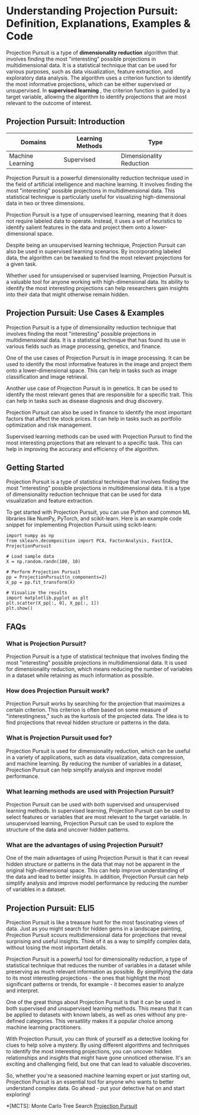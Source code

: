 # Understanding Projection Pursuit: Definition, Explanations, Examples & Code

Projection Pursuit is a type of **dimensionality reduction** algorithm that
involves finding the most "interesting" possible projections in
multidimensional data. It is a statistical technique that can be used for
various purposes, such as data visualization, feature extraction, and
exploratory data analysis. The algorithm uses a criterion function to identify
the most informative projections, which can be either supervised or
unsupervised. In **supervised learning** , the criterion function is guided by
a target variable, allowing the algorithm to identify projections that are
most relevant to the outcome of interest.

## Projection Pursuit: Introduction

Domains | Learning Methods | Type  
---|---|---  
Machine Learning | Supervised | Dimensionality Reduction  
  
Projection Pursuit is a powerful dimensionality reduction technique used in
the field of artificial intelligence and machine learning. It involves finding
the most "interesting" possible projections in multidimensional data. This
statistical technique is particularly useful for visualizing high-dimensional
data in two or three dimensions.

Projection Pursuit is a type of unsupervised learning, meaning that it does
not require labeled data to operate. Instead, it uses a set of heuristics to
identify salient features in the data and project them onto a lower-
dimensional space.

Despite being an unsupervised learning technique, Projection Pursuit can also
be used in supervised learning scenarios. By incorporating labeled data, the
algorithm can be tweaked to find the most relevant projections for a given
task.

Whether used for unsupervised or supervised learning, Projection Pursuit is a
valuable tool for anyone working with high-dimensional data. Its ability to
identify the most interesting projections can help researchers gain insights
into their data that might otherwise remain hidden.

## Projection Pursuit: Use Cases & Examples

Projection Pursuit is a type of dimensionality reduction technique that
involves finding the most "interesting" possible projections in
multidimensional data. It is a statistical technique that has found its use in
various fields such as image processing, genetics, and finance.

One of the use cases of Projection Pursuit is in image processing. It can be
used to identify the most informative features in the image and project them
onto a lower-dimensional space. This can help in tasks such as image
classification and image retrieval.

Another use case of Projection Pursuit is in genetics. It can be used to
identify the most relevant genes that are responsible for a specific trait.
This can help in tasks such as disease diagnosis and drug discovery.

Projection Pursuit can also be used in finance to identify the most important
factors that affect the stock prices. It can help in tasks such as portfolio
optimization and risk management.

Supervised learning methods can be used with Projection Pursuit to find the
most interesting projections that are relevant to a specific task. This can
help in improving the accuracy and efficiency of the algorithm.

## Getting Started

Projection Pursuit is a type of statistical technique that involves finding
the most "interesting" possible projections in multidimensional data. It is a
type of dimensionality reduction technique that can be used for data
visualization and feature extraction.

To get started with Projection Pursuit, you can use Python and common ML
libraries like NumPy, PyTorch, and scikit-learn. Here is an example code
snippet for implementing Projection Pursuit using scikit-learn:

    
    
    
    import numpy as np
    from sklearn.decomposition import PCA, FactorAnalysis, FastICA, ProjectionPursuit
    
    # Load sample data
    X = np.random.randn(100, 10)
    
    # Perform Projection Pursuit
    pp = ProjectionPursuit(n_components=2)
    X_pp = pp.fit_transform(X)
    
    # Visualize the results
    import matplotlib.pyplot as plt
    plt.scatter(X_pp[:, 0], X_pp[:, 1])
    plt.show()
    
    

## FAQs

### What is Projection Pursuit?

Projection Pursuit is a type of statistical technique that involves finding
the most "interesting" possible projections in multidimensional data. It is
used for dimensionality reduction, which means reducing the number of
variables in a dataset while retaining as much information as possible.

### How does Projection Pursuit work?

Projection Pursuit works by searching for the projection that maximizes a
certain criterion. This criterion is often based on some measure of
"interestingness," such as the kurtosis of the projected data. The idea is to
find projections that reveal hidden structure or patterns in the data.

### What is Projection Pursuit used for?

Projection Pursuit is used for dimensionality reduction, which can be useful
in a variety of applications, such as data visualization, data compression,
and machine learning. By reducing the number of variables in a dataset,
Projection Pursuit can help simplify analysis and improve model performance.

### What learning methods are used with Projection Pursuit?

Projection Pursuit can be used with both supervised and unsupervised learning
methods. In supervised learning, Projection Pursuit can be used to select
features or variables that are most relevant to the target variable. In
unsupervised learning, Projection Pursuit can be used to explore the structure
of the data and uncover hidden patterns.

### What are the advantages of using Projection Pursuit?

One of the main advantages of using Projection Pursuit is that it can reveal
hidden structure or patterns in the data that may not be apparent in the
original high-dimensional space. This can help improve understanding of the
data and lead to better insights. In addition, Projection Pursuit can help
simplify analysis and improve model performance by reducing the number of
variables in a dataset.

## Projection Pursuit: ELI5

Projection Pursuit is like a treasure hunt for the most fascinating views of
data. Just as you might search for hidden gems in a landscape painting,
Projection Pursuit scours multidimensional data for projections that reveal
surprising and useful insights. Think of it as a way to simplify complex data,
without losing the most important details.

Projection Pursuit is a powerful tool for dimensionality reduction, a type of
statistical technique that reduces the number of variables in a dataset while
preserving as much relevant information as possible. By simplifying the data
to its most interesting projections - the ones that highlight the most
significant patterns or trends, for example - it becomes easier to analyze and
interpret.

One of the great things about Projection Pursuit is that it can be used in
both supervised and unsupervised learning methods. This means that it can be
applied to datasets with known labels, as well as ones without any pre-defined
categories. This versatility makes it a popular choice among machine learning
practitioners.

With Projection Pursuit, you can think of yourself as a detective looking for
clues to help solve a mystery. By using different algorithms and techniques to
identify the most interesting projections, you can uncover hidden
relationships and insights that might have gone unnoticed otherwise. It's an
exciting and challenging field, but one that can lead to valuable discoveries.

So, whether you're a seasoned machine learning expert or just starting out,
Projection Pursuit is an essential tool for anyone who wants to better
understand complex data. Go ahead - put your detective hat on and start
exploring!

  *[MCTS]: Monte Carlo Tree Search
[Projection Pursuit](https://serp.ai/projection-pursuit/)
